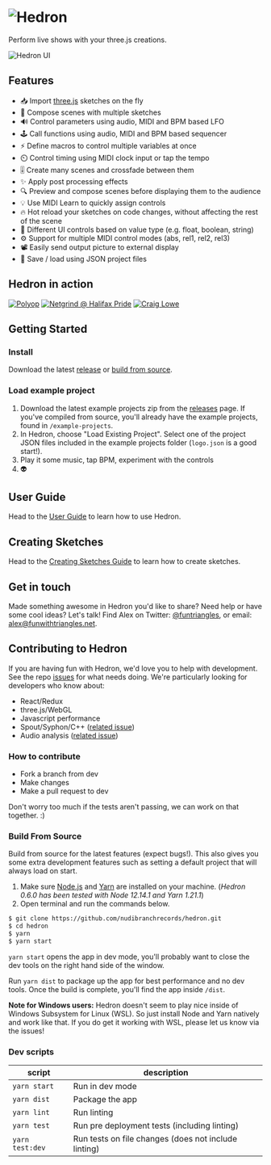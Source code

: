 # <img src='http://nudibranchrecords.github.io/hedron/title.gif' alt='Hedron' />

Perform live shows with your three.js creations.

![Hedron UI](http://nudibranchrecords.github.io/hedron/ui.gif)

## Features

- 📥 Import [three.js](https://github.com/mrdoob/three.js/) sketches on the fly
- 🎊 Compose scenes with multiple sketches
- 🔊 Control parameters using audio, MIDI and BPM based LFO
- 🕹️ Call functions using audio, MIDI and BPM based sequencer
- ⚡ Define macros to control multiple variables at once
- ⏲️ Control timing using MIDI clock input or tap the tempo
- 🎚️ Create many scenes and crossfade between them
- ✨ Apply post processing effects
- 🔍 Preview and compose scenes before displaying them to the audience
- 💡 Use MIDI Learn to quickly assign controls
- 🔥 Hot reload your sketches on code changes, without affecting the rest of the scene
- 🔧 Different UI controls based on value type (e.g. float, boolean, string)
- ⚙️ Support for multiple MIDI control modes (abs, rel1, rel2, rel3)
- 📽️ Easily send output picture to external display
- 💾 Save / load using JSON project files

## Hedron in action
[![Polyop](http://nudibranchrecords.github.io/hedron/polyop-creator.jpg)](https://vimeo.com/310779808)
[![Netgrind @ Halifax Pride](http://nudibranchrecords.github.io/hedron/netgrind-halifax-pride.jpg)](https://www.netgrindgames.com/)
[![Craig Lowe](http://nudibranchrecords.github.io/hedron/craig-lowe-euphoria.jpg)](https://www.youtube.com/watch?v=d64dCoW9Y1c)

## Getting Started

### Install
Download the latest [release](https://github.com/nudibranchrecords/hedron/releases) or
[build from source](#build-from-source).

### Load example project
1. Download the latest example projects zip from the [releases](https://github.com/nudibranchrecords/hedron/releases) page. If you've compiled from source, you'll already have the example projects, found in `/example-projects`.
2. In Hedron, choose "Load Existing Project". Select one of the project JSON files included in the example projects folder (`logo.json` is a good start!).
4. Play it some music, tap BPM, experiment with the controls
5. 👽

## User Guide
Head to the [User Guide](blob/stable/docs/user-guide/index.md) to learn how to use Hedron.

## Creating Sketches
Head to the [Creating Sketches Guide](blob/stable/docs/dev/index.md) to learn how to create sketches.

## Get in touch
Made something awesome in Hedron you'd like to share? Need help or have some cool ideas? Let's talk! Find Alex on Twitter: [@funtriangles](https://twitter.com/funtriangles), or email: [alex@funwithtriangles.net](mailto:https://twitter.com/funtriangles).

## Contributing to Hedron

If you are having fun with Hedron, we'd love you to help with development. See the repo [issues](https://github.com/nudibranchrecords/hedron/issues) for what needs doing. We're particularly looking for developers who know about:

- React/Redux
- three.js/WebGL
- Javascript performance
- Spout/Syphon/C++ ([related issue](https://github.com/nudibranchrecords/hedron/issues/21))
- Audio analysis ([related issue](https://github.com/nudibranchrecords/hedron/issues/8))

### How to contribute

- Fork a branch from dev
- Make changes
- Make a pull request to dev

Don't worry too much if the tests aren't passing, we can work on that together. :)

### Build From Source
Build from source for the latest features (expect bugs!). This also gives you some extra development features such as setting a default project that will always load on start.

1. Make sure [Node.js](https://nodejs.org/en/) and [Yarn](https://yarnpkg.com/en/docs/install) are installed on your machine. (_Hedron 0.6.0 has been tested with Node 12.14.1 and Yarn 1.21.1_)
2. Open terminal and run the commands below.
```bash
$ git clone https://github.com/nudibranchrecords/hedron.git
$ cd hedron
$ yarn
$ yarn start
```

`yarn start` opens the app in dev mode, you'll probably want to close the dev tools on the right hand side of the window.

Run `yarn dist` to package up the app for best performance and no dev tools. Once the build is complete, you'll find the app inside `/dist`.

**Note for Windows users:** Hedron doesn't seem to play nice inside of Windows Subsystem for Linux (WSL). So just install Node and Yarn natively and work like that. If you do get it working with WSL, please let us know via the issues!

### Dev scripts
| script | description |
|--|--|
| `yarn start` | Run in dev mode |
| `yarn dist` | Package the app |
| `yarn lint` | Run linting |
| `yarn test` | Run pre deployment tests (including linting) |
| `yarn test:dev` | Run tests on file changes (does not include linting) |
